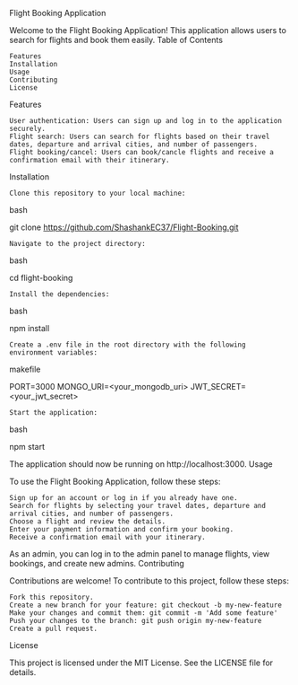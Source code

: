 Flight Booking Application

Welcome to the Flight Booking Application! 
This application allows users to search for flights and book them easily.
Table of Contents

    Features
    Installation
    Usage
    Contributing
    License

Features

    User authentication: Users can sign up and log in to the application securely.
    Flight search: Users can search for flights based on their travel dates, departure and arrival cities, and number of passengers.
    Flight booking/cancel: Users can book/cancle flights and receive a confirmation email with their itinerary.

Installation

    Clone this repository to your local machine:

bash

git clone https://github.com/ShashankEC37/Flight-Booking.git

    Navigate to the project directory:

bash

cd flight-booking

    Install the dependencies:

bash

npm install

    Create a .env file in the root directory with the following environment variables:

makefile

PORT=3000
MONGO_URI=<your_mongodb_uri>
JWT_SECRET=<your_jwt_secret>

    Start the application:

bash

npm start

The application should now be running on http://localhost:3000.
Usage

To use the Flight Booking Application, follow these steps:

    Sign up for an account or log in if you already have one.
    Search for flights by selecting your travel dates, departure and arrival cities, and number of passengers.
    Choose a flight and review the details.
    Enter your payment information and confirm your booking.
    Receive a confirmation email with your itinerary.

As an admin, you can log in to the admin panel to manage flights, view bookings, and create new admins.
Contributing

Contributions are welcome! To contribute to this project, follow these steps:

    Fork this repository.
    Create a new branch for your feature: git checkout -b my-new-feature
    Make your changes and commit them: git commit -m 'Add some feature'
    Push your changes to the branch: git push origin my-new-feature
    Create a pull request.

License

This project is licensed under the MIT License. See the LICENSE file for details.

